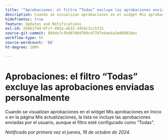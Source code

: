 ```yaml
---
title: '“Aprobaciones: el filtro “Todas” excluye las aprobaciones enviadas personalmente”'
description: Cuando se visualizan aprobaciones en el widget Mis aprobaciones en Inicio o en la página Mis actualizaciones, la lista no incluye las aprobaciones enviadas por el usuario, aunque el filtro esté configurado como “Todas”.
hidefromtoc: true
feature: Updates and Notifications
exl-id: 5b861fdd-0fcf-492a-ab32-3454c3cc5f21
source-git-commit: 894de7cfbd8798d700cd7707edae4a3e86902bec
workflow-type: ht
source-wordcount: '88'
ht-degree: 100%

---
```


# Aprobaciones: el filtro “Todas” excluye las aprobaciones enviadas personalmente

<!--
>>[!NOTE]
>
>This issue was fixed on June 20, 2024.
-->

Cuando se visualizan aprobaciones en el widget Mis aprobaciones en Inicio o en la página Mis actualizaciones, la lista no incluye las aprobaciones enviadas por el usuario, aunque el filtro esté configurado como “Todas”.

_Notificado por primera vez el jueves, 16 de octubre de 2024._
